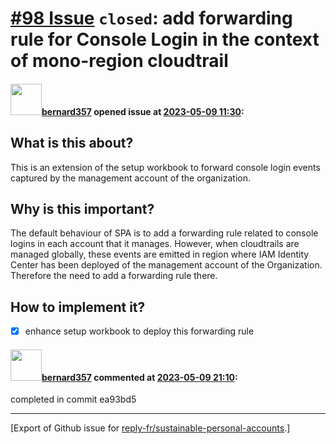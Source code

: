 # [\#98 Issue](https://github.com/reply-fr/sustainable-personal-accounts/issues/98) `closed`: add forwarding rule for Console Login in the context of mono-region cloudtrail

#### <img src="https://avatars.githubusercontent.com/u/235078?v=4" width="50">[bernard357](https://github.com/bernard357) opened issue at [2023-05-09 11:30](https://github.com/reply-fr/sustainable-personal-accounts/issues/98):

## What is this about?
This is an extension of the setup workbook to forward console login events captured by the management account of the organization.

## Why is this important?
The default behaviour of SPA is to add a forwarding rule related to console logins in each account that it manages. However, when cloudtrails are managed globally, these events are emitted in region where IAM Identity Center has been deployed of the management account of the Organization. Therefore the need to add a forwarding rule there.

## How to implement it?

- [x] enhance setup workbook to deploy this forwarding rule



#### <img src="https://avatars.githubusercontent.com/u/235078?v=4" width="50">[bernard357](https://github.com/bernard357) commented at [2023-05-09 21:10](https://github.com/reply-fr/sustainable-personal-accounts/issues/98#issuecomment-1540895114):

completed in commit ea93bd5


-------------------------------------------------------------------------------



[Export of Github issue for [reply-fr/sustainable-personal-accounts](https://github.com/reply-fr/sustainable-personal-accounts).]
